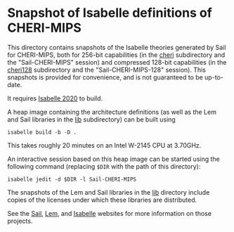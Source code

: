 # Snapshot of Isabelle definitions of CHERI-MIPS

This directory contains snapshots of the Isabelle theories generated by Sail
for CHERI-MIPS, both for 256-bit capabilities (in the [cheri](cheri/)
subdirectory and the "Sail-CHERI-MIPS" session) and compressed 128-bit
capabilities (in the [cheri128](cheri128/) subdirectory and the
"Sail-CHERI-MIPS-128" session).  This snapshots is provided for convenience,
and is not guaranteed to be up-to-date.

It requires [Isabelle 2020](https://isabelle.in.tum.de/website-Isabelle2020/index.html)
to build.

A heap image containing the architecture definitions (as well as the Lem and
Sail libraries in the [lib](lib/) subdirectory) can be built using

```
isabelle build -b -D .
```

This takes roughly 20 minutes on an Intel W-2145 CPU at 3.70GHz.

An interactive session based on this heap image can be started using the
following command (replacing `$DIR` with the path of this directory):

```
isabelle jedit -d $DIR -l Sail-CHERI-MIPS
```

The snapshots of the Lem and Sail libraries in the [lib](lib/) directory
include copies of the licenses under which these libraries are distributed.

See the [Sail](https://github.com/rems-project/sail),
[Lem](https://github.com/rems-project/lem), and
[Isabelle](https://isabelle.in.tum.de/) websites for more information on those
projects.
